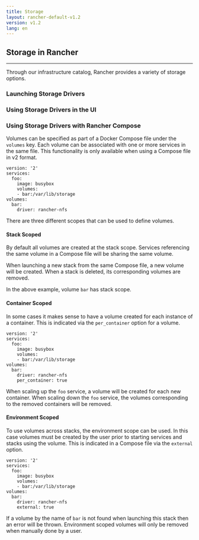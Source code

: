 ```yaml
---
title: Storage
layout: rancher-default-v1.2
version: v1.2
lang: en
---
```


## Storage in Rancher
---

Through our infrastructure catalog, Rancher provides a variety of storage options.

### Launching Storage Drivers

### Using Storage Drivers in the UI

### Using Storage Drivers with Rancher Compose

Volumes can be specified as part of a Docker Compose file under the `volumes` key. Each volume can be associated with one or more services in the same file. This functionality is only available when using a Compose file in v2 format.

```
version: '2'
services:
  foo:
    image: busybox
    volumes:
    - bar:/var/lib/storage
volumes:
  bar:
    driver: rancher-nfs
```

There are three different scopes that can be used to define volumes.

#### Stack Scoped

By default all volumes are created at the stack scope. Services referencing the same volume in a Compose file will be sharing the same volume.

When launching a new stack from the same Compose file, a new volume will be created. When a stack is deleted, its corresponding volumes are removed.

In the above example, volume `bar` has stack scope.

#### Container Scoped

In some cases it makes sense to have a volume created for each instance of a container. This is indicated via the `per_container` option for a volume.

```
version: '2'
services:
  foo:
    image: busybox
    volumes:
    - bar:/var/lib/storage
volumes:
  bar:
    driver: rancher-nfs
    per_container: true
```

When scaling up the `foo` service, a volume will be created for each new container. When scaling down the `foo` service, the volumes corresponding to the removed containers will be removed.

#### Environment Scoped

To use volumes across stacks, the environment scope can be used. In this case volumes must be created by the user prior to starting services and stacks using the volume. This is indicated in a Compose file via the `external` option.

```
version: '2'
services:
  foo:
    image: busybox
    volumes:
    - bar:/var/lib/storage
volumes:
  bar:
    driver: rancher-nfs
    external: true
```

If a volume by the name of `bar` is not found when launching this stack then an error will be thrown. Environment scoped volumes will only be removed when manually done by a user.
